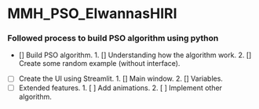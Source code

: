 # MMH_PSO_ElwannasHIRI
### Followed process to build PSO algorithm using python
* [] Build PSO algorithm.
      1. [] Understanding how the algorithm work.
      2. [] Create some random example (without interface).
* [ ] Create the UI using Streamlit.
      1. []  Main window.
      2. []  Variables.
* [ ] Extended features.
      1. [ ] Add animations.
      2. [ ] Implement other algorithm. 